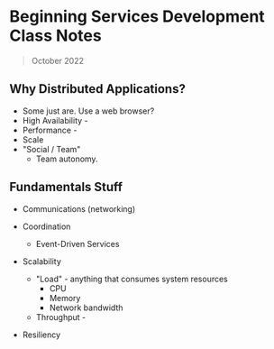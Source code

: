 # Beginning Services Development Class Notes

> October 2022

## Why Distributed Applications?

- Some just are. Use a web browser?
- High Availability - 
- Performance - 
- Scale 
- "Social / Team"
    - Team autonomy.

## Fundamentals Stuff

- Communications (networking)
- Coordination
    - Event-Driven Services
- Scalability
    - "Load" - anything that consumes system resources
        - CPU
        - Memory
        - Network bandwidth
    - Throughput - 
    
- Resiliency

